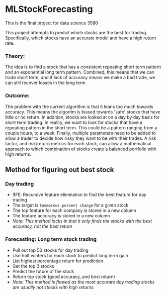 # MLStockForecasting

This is the final project for data science 3580

This project attempts to predict which stocks are the best for trading. Specifically, which stocks have an accurate model
and have a high return rate.

### Theory:
The idea is to find a stock that has a consistent repeating short term pattern and an exponential long term pattern. Combined,
this means that we can trade short term, and if lack of accuracy means we make a bad trade, we can still recover losses in the long term.

### Outcome:
The problem with the current algorithm is that it leans too much towards accuracy. This means the algoritm is biased towards
'safe' stocks that have little or no return. In addition, stocks are looked at on a day by day basis for short term trading. In
reality, we want to look for stocks that have a repeating pattern in the short term. This could be a pattern ranging from a couple
hours, to a week. Finally,
multiple parameters need to be added to allow a trader to decide how risky they want to be with their trades. A risk factor, and
risk/return metrics for each stock, can allow a mathematical approach to which combination of stocks create a balanced portfolio
with high returns.

## Method for figuring out best stock

### Day trading
- RFE: Recursive feature elimination to find the best feature for day trading
- The target is `tommorows percent change` for a given stock
- The top feature for each company is stored in a new column
- The feature accuracy is stored in a new column
- *Note: This method lacks in that it only finds the stocks with the best accuracy, not the best return*

### Forecasting: Long term stock trading
- Pull out top 50 stocks for day trading
- Use holt winters for each stock to predict long term gain
- List highest percentage return for prediction
- Get the top 3 stocks
- Predict the future of the stock
- Return top stock (good accuracy, and best return)
- *Note: This method is flawed as the most accurate day trading stocks are usually not stocks with high returns*


